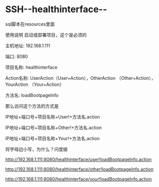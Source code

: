 # SSH--healthinterface--
sql脚本在resources里面

使用说明
启动或部署项目，这个是必须的

主机地址: 192.168.1.111

端口: 8080

项目名称: healthinterface

Action名称: UserAction（User+Action），OtherAction （Other+Action），YourAction （Your+Action）

方法名: loadBootpageInfo




那么访问这个方法的方式是 

IP地址+端口号+项目名称+User!+方法名.action 

IP地址+端口号+项目名称+Other!+方法名.action 

IP地址+端口号+项目名称+Your!+方法名.action 


将字母边小写，为什么？问度娘


http://192.168.1.111:8080/healthinterface/user!loadBootpageInfo.action

http://192.168.1.111:8080/healthinterface/other!loadBootpageInfo.action

http://192.168.1.111:8080/healthinterface/your!loadBootpageInfo.action
